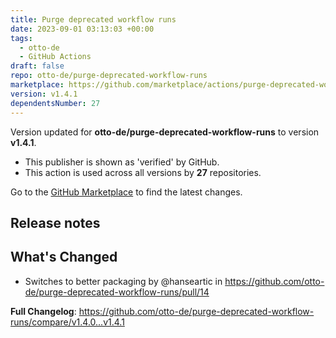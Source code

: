```yaml
---
title: Purge deprecated workflow runs
date: 2023-09-01 03:13:03 +00:00
tags:
  - otto-de
  - GitHub Actions
draft: false
repo: otto-de/purge-deprecated-workflow-runs
marketplace: https://github.com/marketplace/actions/purge-deprecated-workflow-runs
version: v1.4.1
dependentsNumber: 27
---
```



Version updated for **otto-de/purge-deprecated-workflow-runs** to version **v1.4.1**.
- This publisher is shown as 'verified' by GitHub.
- This action is used across all versions by **27** repositories.

Go to the [GitHub Marketplace](https://github.com/marketplace/actions/purge-deprecated-workflow-runs) to find the latest changes.

## Release notes

## What's Changed
* Switches to better packaging by @hanseartic in https://github.com/otto-de/purge-deprecated-workflow-runs/pull/14


**Full Changelog**: https://github.com/otto-de/purge-deprecated-workflow-runs/compare/v1.4.0...v1.4.1
